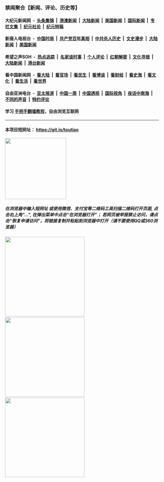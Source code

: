 ### 禁闻聚合【新闻、评论、历史等】

#### 大纪元新闻网 &nbsp;-&nbsp; [头条集锦](indexes/E头条集锦.md?t=02091133) &nbsp;|&nbsp; [港澳新闻](indexes/E港澳新闻.md?t=02091133)  &nbsp;|&nbsp; [大陆新闻](indexes/E大陆新闻.md?t=02091133) &nbsp;|&nbsp; [美国新闻](indexes/E美国新闻.md?t=02091133) &nbsp;|&nbsp; [国际新闻](indexes/E国际新闻.md?t=02091133) &nbsp;|&nbsp; [专栏文集](indexes/E专栏文集.md?t=02091133) &nbsp;|&nbsp; [纪元社论](indexes/E纪元社论.md?t=02091133) &nbsp;|&nbsp; [纪元特稿](indexes/E纪元特稿.md?t=02091133) 

#### 新唐人电视台 &nbsp;-&nbsp; [中国时局](indexes/N中国时局.md?t=02091133) &nbsp;|&nbsp; [共产党百年真相](indexes/N共产党百年真相.md?t=02091133) &nbsp;|&nbsp; [中共杀人历史](indexes/N中共杀人历史.md?t=02091133) &nbsp;|&nbsp; [文史漫步](indexes/N文史漫步.md?t=02091133) &nbsp;|&nbsp; [大陆新闻](indexes/N大陆新闻.md?t=02091133) &nbsp;|&nbsp; [美国新闻](indexes/N美国新闻.md?t=02091133)

#### 希望之声SOH &nbsp;-&nbsp; [热点追踪](indexes/H热点追踪.md?t=02091133) &nbsp;|&nbsp; [名家谈时事](indexes/H名家谈时事.md?t=02091133) &nbsp;|&nbsp; [个人评论](indexes/H个人评论.md?t=02091133)  &nbsp;|&nbsp; [红朝解密](indexes/H红朝解密.md?t=02091133) &nbsp;|&nbsp; [文化寻根](indexes/H文化寻根.md?t=02091133) &nbsp;|&nbsp; [大陆新闻](indexes/H大陆新闻.md?t=02091133) &nbsp;|&nbsp; [港台新闻](indexes/H港台新闻.md?t=02091133)

#### 看中国新闻网 &nbsp;-&nbsp; [看大陆](indexes/S看大陆.md?t=02091133) &nbsp;|&nbsp; [看官场](indexes/S看官场.md?t=02091133) &nbsp;|&nbsp; [看民生](indexes/S看民生.md?t=02091133)  &nbsp;|&nbsp; [看博谈](indexes/S看博谈.md?t=02091133) &nbsp;|&nbsp; [看财经](indexes/S看财经.md?t=02091133) &nbsp;|&nbsp; [看史海](indexes/S看史海.md?t=02091133) &nbsp;|&nbsp; [看文化](indexes/S看文化.md?t=02091133) &nbsp;|&nbsp; [看生活](indexes/S看生活.md?t=02091133) &nbsp;|&nbsp; [看世界](indexes/S看世界.md?t=02091133)

#### 自由亚洲电台 &nbsp;-&nbsp; [亚太报道](indexes/R亚太报道.md?t=02091133) &nbsp;|&nbsp; [中国一周](indexes/R中国一周.md?t=02091133) &nbsp;|&nbsp; [中国透视](indexes/R中国透视.md?t=02091133)  &nbsp;|&nbsp; [国际视角](indexes/R国际视角.md?t=02091133) &nbsp;|&nbsp; [夜话中南海](indexes/R夜话中南海.md?t=02091133) &nbsp;|&nbsp; [不同的声音](indexes/R不同的声音.md?t=02091133) &nbsp;|&nbsp; [特约评论](indexes/R特约评论.md?t=02091133)

#### 学习 [手把手翻墙教程](https://github.com/gfw-breaker/guides/wiki)，自由浏览互联网

----

#### 本项目短网址： https://git.io/toutiao
<img src="https://raw.githubusercontent.com/gfw-breaker/banned-news/master/scripts/img/qr.png" width="200px"/>  

##### 在浏览器中输入短网址 或使用微信、支付宝等二维码工具扫描二维码打开页面, 点击右上角"...", 在弹出菜单中点击“在浏览器打开”； 若网页被举报禁止访问，请点击“恢复申请访问”，将链接复制并粘贴到浏览器中打开（请不要使用QQ或360浏览器）

<img src="https://raw.githubusercontent.com/gfw-breaker/banned-news/master/scripts/img/1.png" width="260px"/> &nbsp; <img src="https://raw.githubusercontent.com/gfw-breaker/banned-news/master/scripts/img/2.png" width="260px"/> &nbsp; <img src="https://raw.githubusercontent.com/gfw-breaker/banned-news/master/scripts/img/3.png" width="260px"/>

